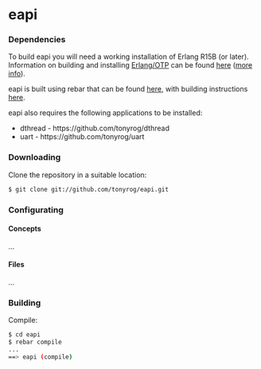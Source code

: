 eapi
=====


### Dependencies

To build eapi you will need a working installation of Erlang R15B (or
later).<br/>
Information on building and installing [Erlang/OTP](http://www.erlang.org)
can be found [here](https://github.com/erlang/otp/wiki/Installation)
([more info](https://github.com/erlang/otp/blob/master/INSTALL.md)).

eapi is built using rebar that can be found [here](https://github.com/basho/rebar), with building instructions [here](https://github.com/basho/rebar/wiki/Building-rebar).

eapi also requires the following applications to be installed:
<ul>
<li>dthread - https://github.com/tonyrog/dthread</li>
<li>uart - https://github.com/tonyrog/uart</li>
</ul>


### Downloading

Clone the repository in a suitable location:

```sh
$ git clone git://github.com/tonyrog/eapi.git
```
### Configurating
#### Concepts

...

#### Files

...

### Building

Compile:

```sh
$ cd eapi
$ rebar compile
...
==> eapi (compile)
```


